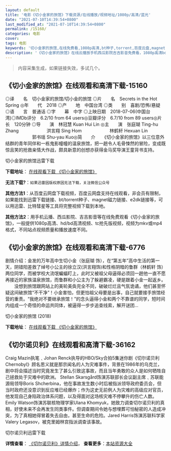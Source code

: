 ```yaml
---
layout: default
title: '电影《切小金家的旅馆》下载资源/在线播放/视频地址/1080p/高清/蓝光'
date: "2021-07-10T14:39:54+0800"
last_modified_at: "2021-07-10T14:39:54+0800"
permalink: /15160/
categories: 电影
cover:
tags: 电影
keywords: '切小金家的旅馆,在线免费看,1080p高清,bt种子,torrent,百度云盘,magnet,磁力链,迅雷下载资源'
description: '《切小金家的旅馆》在线云播放手机西瓜影院吉吉影音免费看，1080p高清bd/hd未删减完整版和tc抢先枪版，mkv/mp4格式，附带bt/torrent种子、magnet/磁力链、百度云盘、网盘资源迅雷下载链接'
---
```


>内容采集生成，如果链接失效，多试几个。


## 《切小金家的旅馆》在线观看和高清下载-15160

◎译　　名　切小金家的旅馆/切小金的旅馆 ◎片　　名　Secrets in the Hot Spring ◎年　　代　2018 ◎产　　地　中国台湾 ◎类　　别　喜剧/恐怖/悬疑 ◎语　　言　普通话 ◎字　　幕　中字 ◎上映日期　2018-07-06(中国台湾)◎IMDb评分　6.2/10 from 64 users◎豆瓣评分　6.7/10 from 89 users◎片　　长　120分钟 ◎导　　演　林冠慧 Kuan Hui Lin ◎主　　演　张庭瑚 Ting-hu Zhang 　　　　　　洪言翔 Sing Hom 　　　　　　林鹤轩 Hexuan Lin 　　　　　　郭书瑶 Shu-yau Kuo◎简　　介　　《切小金家的旅馆》以三位意外结群的青年同伴和一栋鬼影幢幢的温泉旅馆，把一趟令人毛骨悚然的冒险，变成既惊且笑的抢救亲情大作战，颇具新意的创想亦获得金马奖导演王童背书支持。


切小金家的旅馆迅雷下载

**下载地址**： [在线观看下载 《切小金家的旅馆》](https://www.993dy.com//vod-detail-id-34189.html) 


**无法下载?**：`如果迅雷因版权原因无法下载，关注微信公众号 `

**其他方法1**：从百度云网盘下载视频，百度云网盘支持在线观看，非会员有限制，如果能找到迅雷下载链接、bt/torrent种子、magnet磁力链接、e2dk链接等，可以用迅雷、比特彗星等工具将完整视频下载到本地。

**其他方法2**：用手机云播、西瓜影院、吉吉影音等在线免费观看《切小金家的旅馆》，一般提供1080p高清、hd/bd高清视频、tc抢先版视频，视频为mkv或mp4格式，不同站点视频质量和播放速度不同。


## 《切小金家的旅馆》在线观看和高清下载-6776

剧情介绍：金发的万年高中生切小金（张庭瑚 饰），在“第五年”高中生活的第一天，阴错阳差救了绰号小公主的徐立汉(洪言翔饰)和性格阴暗的鲁群（林鹤轩 饰）两位同学，而被学校大流氓蝙蝠盯上，此时又被祖父母逼得必须回一趟他一直不愿再接近的家族温泉旅馆，而鲁群和小公主为了躲避霸凌，硬是跟着小金一起返乡。 　　没想到旅馆跟网站上的美轮美奂完全不同，破破烂烂且气氛诡谲，他们甚至怀疑这间破旅馆“不干净”！小金害怕，但更怕祖父母要是出事，自己就要接手旅馆经营的重责。“我绝对不要继承旅馆！”的念头逼得小金和两个不靠谱的同学，短时间内组成一个奇怪的命运共同体，被逼得一步步追查线索，解开谜团…


切小金家的旅馆 (2018)

**下载地址**： [在线观看下载 《切小金家的旅馆》](https://www.btbtdy.me/btdy/dy14357.html) 


## 《切尔诺贝利》在线观看和高清下载-36162

Craig Mazin执笔﹑Johan Renck执导的HBO/Sky合拍5集迷你剧《切尔诺贝利 Chernobyl》顾名思义就是那宗闻名的人为灾难事件，背景在1986年的乌克兰，剧中将会描述当时究竟发生了甚么引致这事故，而且当年勇敢的众人是如何牺牲自己拯救处于灾难中的欧洲。 Stellan Skarsgård饰演苏联部长会议副主席﹑苏联能源局领导Boris Shcherbina，他在事故发生数小时后被指派领导政府委员会，但当时政府还没意识到反应堆已经爆炸；作为这史无前例人为灾难的高级应对官员，他发现自己身陷政治体系问题，以及得面对这场核灾难不停攀升的伤亡人数。 Emily Watson饰演苏联核物理学家Ulana Khomyuk，她致力调查切尔诺贝利的真相，好使未来不会再发生同类事件。但调查期间令她与想埋葬可怕秘密的人造成冲突，为了真相她得冒着失去自由，甚至生命的危险。Jared Harris饰演苏联科学家Valery Legasov，被克里姆林宫指派调查该事故。


切尔诺贝利迅雷下载

**详情查看**： [《切尔诺贝利》详情介绍](/movie/36162/)， **查看更多**：[本站资源大全](/movie/t/all/)

